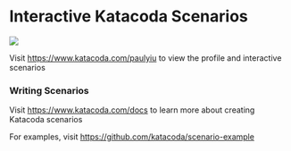 # Interactive Katacoda Scenarios

[![](http://shields.katacoda.com/katacoda/paulyiu/count.svg)](https://www.katacoda.com/paulyiu "Get your profile on Katacoda.com")

Visit https://www.katacoda.com/paulyiu to view the profile and interactive scenarios

### Writing Scenarios
Visit https://www.katacoda.com/docs to learn more about creating Katacoda scenarios

For examples, visit https://github.com/katacoda/scenario-example
